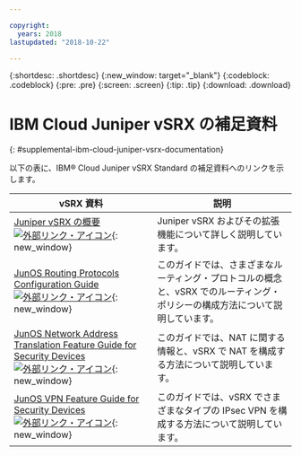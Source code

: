 ```yaml
---

copyright:
  years: 2018
lastupdated: "2018-10-22"

---
```


{:shortdesc: .shortdesc}
{:new_window: target="_blank"}
{:codeblock: .codeblock}
{:pre: .pre}
{:screen: .screen}
{:tip: .tip}
{:download: .download}

# IBM Cloud Juniper vSRX の補足資料
{: #supplemental-ibm-cloud-juniper-vsrx-documentation}

以下の表に、IBM® Cloud Juniper vSRX Standard の補足資料へのリンクを示します。

vSRX 資料  　  | 説明
------------- | -------------  
[Juniper vSRX の概要![外部リンク・アイコン](../../icons/launch-glyph.svg "外部リンク・アイコン")](https://www.juniper.net/us/en/products-services/security/srx-series/vsrx/){: new_window}  | Juniper vSRX およびその拡張機能について詳しく説明しています。
[JunOS Routing Protocols Configuration Guide ![外部リンク・アイコン](../../icons/launch-glyph.svg "外部リンク・アイコン")](https://www.juniper.net/documentation/en_US/junos11.4/information-products/topic-collections/config-guide-routing/config-guide-routing.pdf){: new_window}  | このガイドでは、さまざまなルーティング・プロトコルの概念と、vSRX でのルーティング・ポリシーの構成方法について説明しています。
[JunOS Network Address Translation Feature Guide for Security Devices ![外部リンク・アイコン](../../icons/launch-glyph.svg "外部リンク・アイコン")](https://www.juniper.net/documentation/en_US/junos/information-products/pathway-pages/security/security-nat.pdf){: new_window} | このガイドでは、NAT に関する情報と、vSRX で NAT を構成する方法について説明しています。
[JunOS VPN Feature Guide for Security Devices ![外部リンク・アイコン](../../icons/launch-glyph.svg "外部リンク・アイコン")](https://www.juniper.net/documentation/en_US/junos/information-products/pathway-pages/security/security-vpn-ipsec.pdf){: new_window} | このガイドでは、vSRX でさまざまなタイプの IPsec VPN を構成する方法について説明しています。
